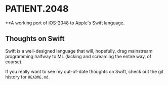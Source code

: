 PATIENT.2048
==========

**A working port of [iOS-2048](https://github.com/austinzheng/iOS-2048) to Apple's Swift language.


Thoughts on Swift
-----------------

Swift is a well-designed language that will, hopefully, drag mainstream programming halfway to ML (kicking and screaming the entire way, of course).

If you really want to see my out-of-date thoughts on Swift, check out the git history for `README.md`.
